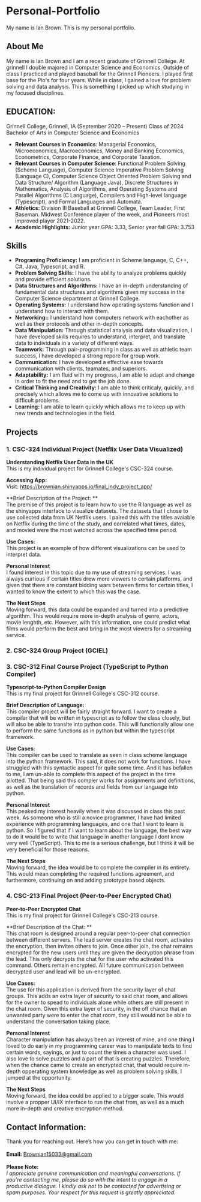 # Personal-Portfolio
My name is Ian Brown. This is my personal portfolio.

## About Me
My name is Ian Brown and I am a recent graduate of Grinnell College. At grinnell I double majored in Computer Science and Economics. Outside of class I practiced and played baseball for the Grinnell Pioneers. I played first base for the Pio's for four years. While in class, I gained a love for problem solving and data analysis. This is something I picked up which studying in my focused disciplines. 

## EDUCATION:                                                                                                                                               
Grinnell College, Grinnell, IA (September 2020 – Present) Class of 2024
Bachelor of Arts in Computer Science and Economics 
- **Relevant Courses in Economics**: Managerial Economics, Microeconomics, Macroeconomics, Money and Banking Economics, Econometrics, Corporate Finance, and Corporate Taxation.
- **Relevant Courses in Computer Science**: Functional Problem Solving (Scheme Language), Computer Science Imperative Problem Solving (Language C), Computer Science Object Oriented Problem Solving and Data Structure/ Algorithm (Language Java), Discrete Structures in Mathematics, Analysis of Algorithms, and Operating Systems and Parallel Algorithms (C Language), Compilers and High-level language (Typescript), and Formal Languages and Automata.
- **Athletics:** Division III Baseball at Grinnell College, Team Leader, First Baseman. Midwest Conference player of the week, and Pioneers most improved player 2021-2022.
- **Academic Highlights:** Junior year GPA: 3.33, Senior year fall GPA: 3.753

## Skills
- **Programing Proficiency:** I am proficient in Scheme language, C, C++, C#, Java, Typescript, and R.
- **Problem Solving Skills:** I have the ability to analyze problems quickly and provide efficient solutions.
- **Data Structures and Algorithms:** I have an in-depth understanding of fundamental data structures and algorithms given my success in the Computer Science department at Grinnell College.
- **Operating Systems:** I understand how operating systems function and I understand how to interact with them.
- **Networking::** I understand how computers network with eachother as well as their protocols and other in-depth concepts.
- **Data Manipulation:** Through statistical analysis and data visualization, I have developed skills requires to understand, interpret, and translate data to individuals in a variety of different ways. 
- **Teamwork:** Through pair-programming in class as well as athletic team success, I have developed a strong repore for group work.
- **Communication:** I have developed a effective ease towards communication with clients, teamates, and superiors.
- **Adaptability:** I am fluid with my progress, I am able to adapt and change in order to fit the need and to get the job done.
- **Critical Thinking and Creativity:** I am able to think criticaly, quickly, and precisely which allows me to come up with innovative solutions to difficult problems.
- **Learning:** I am able to learn quickly which allows me to keep up with new trends and technologies in the field.  



## Projects
### **1. CSC-324 Individual Project (Netflix User Data Visualized)**
**Understanding Netflix User Data in the UK** <br />
This is my individual project for Grinnell College's CSC-324 course.<br /> 

**Accessing App:** <br />
Visit: https://brownian.shinyapps.io/final_indy_project_app/<br />

**Brief Description of the Project: ** <br />
The premise of this project is to learn how to use the R language as well as the shinyapps interface to visualize datasets. The datasets that I chose to use collected data from UK Netflix users. I paired this with the titles avaiable on Netflix during the time of the study, and correlated what times, dates, and movied were the most watched across the specified time period. 

**Use Cases:** <br />
This project is an example of how different visualizations can be used to interpret data. <br />

**Personal Interest**<br />
I found interest in this topic due to my use of streaming services. I was always curtious if certain titles drew more viewers to certain platforms, and given that there are constant bidding wars between firms for certain titles, I wanted to know the extent to which this was the case. <br />

**The Next Steps**<br />
Moving forward, this data could be expanded and turned into a predictive algorithm. This would require more in-depth analysis of genre, actors, movie lenghth, etc. However, with this information, one could predict what films would perform the best and bring in the most viewers for a streaming service.<br />  

### **2. CSC-324 Group Project (GCIEL)**

### **3. CSC-312 Final Course Project (TypeScript to Python Compiler)**
**Typescript-to-Python Compiler Design**<br />
This is my final project for Grinnell College's CSC-312 course. <br />

**Brief Description of Language:**<br /> 
This compiler project will be fairly straight forward. I want to create a compilar that will be written in typescript as to follow the class closely, but will also be able to translte into python code. This will functionally allow one to perform the same functions as in python but within the typescript framework. <br />

**Use Cases:**<br />
This compiler can be used to translate as seen in class scheme language into the python framework. This said, it does not work for functions. I have struggled with this syntactic aspect for quite some time. And it has befallen to me, I am un-able to complete this aspect of the project in the time allotted. That being said this compler works for assignments and definitions, as well as the translation of records and fields from our language into python. <br />

**Personal Interest**<br />
This peaked my interest heavily when it was discussed in class this past week. As someone who is still a novice programmer, I have had limited experience with programming languages, and one that I want to learn is python. So I figured that if I want to learn about the language, the best way to do it would be to write that language in another language I dont know very well (TypeScript). This to me is a serious challenge, but I think it will be very beneficial for those reasons. <br />

**The Next Steps** <br />
Moving forward, the idea would be to complete the compiler in its entirety. This would mean completing the required functions agreement, and furthermore, continuing on and adding prototype based objects. <br />


### **4. CSC-213 Final Project (Peer-to-Peer Encrypted Chat)**
**Peer-to-Peer Encrypted Chat**<br />
This is my final project for Grinnell College's CSC-213 course. <br />

**Brief Description of the Chat: **<br />
This chat room is designed around a regular peer-to-peer chat connection between different servers. The lead server creates the chat room, activates the encryption, then invites others to join. Once other join, the chat remains encrypted for the new users until they are given the decryption phrase from the lead. This only decrypts the chat for the user who activated this command. Others remain encrypted. All future communication between decrypted user and lead will be un-encrypted.  <br />

**Use Cases:**<br />
The use for this application is derived from the security layer of chat groups. This adds an extra layer of security to said chat room, and allows for the owner to spead to individuals alone while others are still present in the chat room. Given this extra layer of security, in the off chance that an unwanted party were to enter the chat room, they still would not be able to understand the conversation taking place. <br />

**Personal Interest**<br />
Character manipulation has always been an interest of mine, and one thing I loved to do early in my programming career was to manipulate texts to find certain words, sayings, or just to count the times a character was used. I also love to solve puzzles and a part of that is creating puzzles. Therefore, when the chance came to create an encrypted chat, that would require in-depth opperating system knowledge as well as problem solving skills, I jumped at the opportunity. <br />

**The Next Steps**<br />
Moving forward, the idea could be applied to a bigger scale. This would involve a propper UI/IX interface to run the chat from, as well as a much more in-depth and creative encryption method.  <br />



## Contact Information:
Thank you for reaching out. Here’s how you can get in touch with me: <br />
<br />
**Email:** Brownian15033@gmail.com <br />
<br />
**Please Note:** <br />
_I appreciate genuine communication and meaningful conversations. If you're contacting me, please do so with the intent to engage in a productive dialogue. I kindly ask not to be contacted for advertising or spam purposes. Your respect for this request is greatly appreciated._

